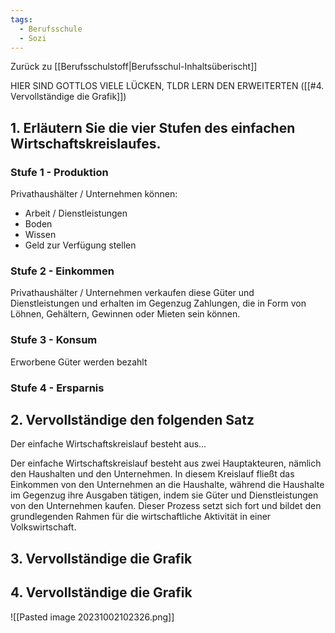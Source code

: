 ```yaml
---
tags:
  - Berufsschule
  - Sozi
---
```

Zurück zu [[Berufsschulstoff|Berufsschul-Inhaltsüberischt]]

HIER SIND GOTTLOS VIELE LÜCKEN, TLDR LERN DEN ERWEITERTEN ([[#4. Vervollständige die Grafik]])

## 1. Erläutern Sie die vier Stufen des einfachen Wirtschaftskreislaufes.

### Stufe 1 - Produktion

Privathaushälter / Unternehmen können:
- Arbeit / Dienstleistungen
- Boden
- Wissen
- Geld
zur Verfügung stellen
### Stufe 2 - Einkommen

Privathaushälter / Unternehmen verkaufen diese Güter und Dienstleistungen und erhalten im Gegenzug Zahlungen, die in Form von Löhnen, Gehältern, Gewinnen oder Mieten sein können. 
### Stufe 3 - Konsum

Erworbene Güter werden bezahlt

### Stufe 4 - Ersparnis


## 2. Vervollständige den folgenden Satz

Der einfache Wirtschaftskreislauf besteht aus...

Der einfache Wirtschaftskreislauf besteht aus zwei Hauptakteuren, nämlich den Haushalten und den Unternehmen. In diesem Kreislauf fließt das Einkommen von den Unternehmen an die Haushalte, während die Haushalte im Gegenzug ihre Ausgaben tätigen, indem sie Güter und Dienstleistungen von den Unternehmen kaufen. Dieser Prozess setzt sich fort und bildet den grundlegenden Rahmen für die wirtschaftliche Aktivität in einer Volkswirtschaft.


## 3. Vervollständige die Grafik




## 4. Vervollständige die Grafik

![[Pasted image 20231002102326.png]]